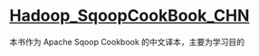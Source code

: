 # [Hadoop\_SqoopCookBook\_CHN](https://github.com/Shadow-Hunter-X/Hadoop_SqoopCookBook_CHN)

本书作为 Apache Sqoop Cookbook 的中文译本，主要为学习目的

